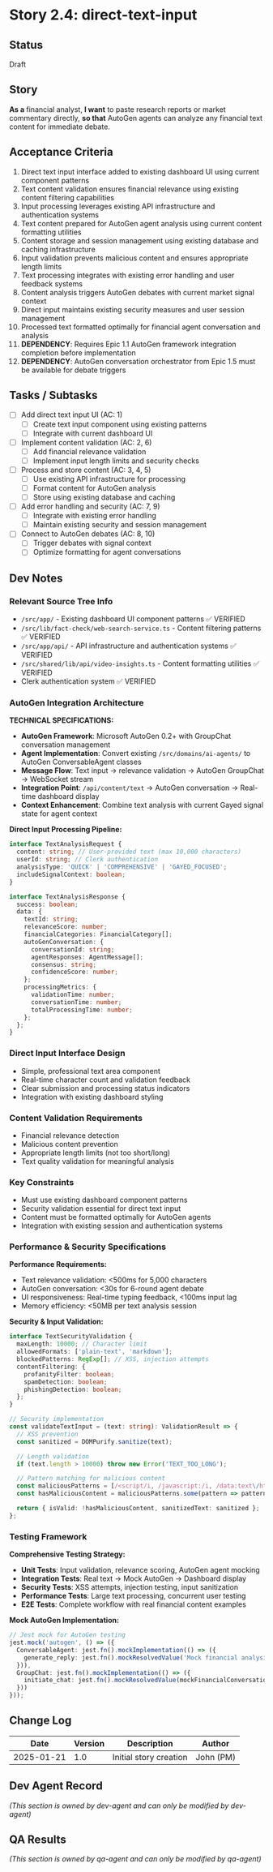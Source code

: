 # Story 2.4: direct-text-input

## Status
Draft

## Story
**As a** financial analyst,
**I want** to paste research reports or market commentary directly,
**so that** AutoGen agents can analyze any financial text content for immediate debate.

## Acceptance Criteria
1. Direct text input interface added to existing dashboard UI using current component patterns
2. Text content validation ensures financial relevance using existing content filtering capabilities
3. Input processing leverages existing API infrastructure and authentication systems
4. Text content prepared for AutoGen agent analysis using current content formatting utilities
5. Content storage and session management using existing database and caching infrastructure
6. Input validation prevents malicious content and ensures appropriate length limits
7. Text processing integrates with existing error handling and user feedback systems
8. Content analysis triggers AutoGen debates with current market signal context
9. Direct input maintains existing security measures and user session management
10. Processed text formatted optimally for financial agent conversation and analysis
11. **DEPENDENCY**: Requires Epic 1.1 AutoGen framework integration completion before implementation
12. **DEPENDENCY**: AutoGen conversation orchestrator from Epic 1.5 must be available for debate triggers

## Tasks / Subtasks
- [ ] Add direct text input UI (AC: 1)
  - [ ] Create text input component using existing patterns
  - [ ] Integrate with current dashboard UI
- [ ] Implement content validation (AC: 2, 6)
  - [ ] Add financial relevance validation
  - [ ] Implement input length limits and security checks
- [ ] Process and store content (AC: 3, 4, 5)
  - [ ] Use existing API infrastructure for processing
  - [ ] Format content for AutoGen analysis
  - [ ] Store using existing database and caching
- [ ] Add error handling and security (AC: 7, 9)
  - [ ] Integrate with existing error handling
  - [ ] Maintain existing security and session management
- [ ] Connect to AutoGen debates (AC: 8, 10)
  - [ ] Trigger debates with signal context
  - [ ] Optimize formatting for agent conversations

## Dev Notes

### Relevant Source Tree Info
- `/src/app/` - Existing dashboard UI component patterns ✅ VERIFIED
- `/src/lib/fact-check/web-search-service.ts` - Content filtering patterns ✅ VERIFIED
- `/src/app/api/` - API infrastructure and authentication systems ✅ VERIFIED
- `/src/shared/lib/api/video-insights.ts` - Content formatting utilities ✅ VERIFIED
- Clerk authentication system ✅ VERIFIED

### AutoGen Integration Architecture
**TECHNICAL SPECIFICATIONS:**
- **AutoGen Framework**: Microsoft AutoGen 0.2+ with GroupChat conversation management
- **Agent Implementation**: Convert existing `/src/domains/ai-agents/` to AutoGen ConversableAgent classes
- **Message Flow**: Text input → relevance validation → AutoGen GroupChat → WebSocket stream
- **Integration Point**: `/api/content/text` → AutoGen conversation → Real-time dashboard display
- **Context Enhancement**: Combine text analysis with current Gayed signal state for agent context

**Direct Input Processing Pipeline:**
```typescript
interface TextAnalysisRequest {
  content: string; // User-provided text (max 10,000 characters)
  userId: string; // Clerk authentication
  analysisType: 'QUICK' | 'COMPREHENSIVE' | 'GAYED_FOCUSED';
  includeSignalContext: boolean;
}

interface TextAnalysisResponse {
  success: boolean;
  data: {
    textId: string;
    relevanceScore: number;
    financialCategories: FinancialCategory[];
    autoGenConversation: {
      conversationId: string;
      agentResponses: AgentMessage[];
      consensus: string;
      confidenceScore: number;
    };
    processingMetrics: {
      validationTime: number;
      conversationTime: number;
      totalProcessingTime: number;
    };
  };
}
```

### Direct Input Interface Design
- Simple, professional text area component
- Real-time character count and validation feedback
- Clear submission and processing status indicators
- Integration with existing dashboard styling

### Content Validation Requirements
- Financial relevance detection
- Malicious content prevention
- Appropriate length limits (not too short/long)
- Text quality validation for meaningful analysis

### Key Constraints
- Must use existing dashboard component patterns
- Security validation essential for direct text input
- Content must be formatted optimally for AutoGen agents
- Integration with existing session and authentication systems

### Performance & Security Specifications
**Performance Requirements:**
- Text relevance validation: <500ms for 5,000 characters
- AutoGen conversation: <30s for 6-round agent debate
- UI responsiveness: Real-time typing feedback, <100ms input lag
- Memory efficiency: <50MB per text analysis session

**Security & Input Validation:**
```typescript
interface TextSecurityValidation {
  maxLength: 10000; // Character limit
  allowedFormats: ['plain-text', 'markdown'];
  blockedPatterns: RegExp[]; // XSS, injection attempts
  contentFiltering: {
    profanityFilter: boolean;
    spamDetection: boolean;
    phishingDetection: boolean;
  };
}

// Security implementation
const validateTextInput = (text: string): ValidationResult => {
  // XSS prevention
  const sanitized = DOMPurify.sanitize(text);

  // Length validation
  if (text.length > 10000) throw new Error('TEXT_TOO_LONG');

  // Pattern matching for malicious content
  const maliciousPatterns = [/<script/i, /javascript:/i, /data:text\/html/i];
  const hasMaliciousContent = maliciousPatterns.some(pattern => pattern.test(text));

  return { isValid: !hasMaliciousContent, sanitizedText: sanitized };
};
```

### Testing Framework
**Comprehensive Testing Strategy:**
- **Unit Tests**: Input validation, relevance scoring, AutoGen agent mocking
- **Integration Tests**: Real text → Mock AutoGen → Dashboard display
- **Security Tests**: XSS attempts, injection testing, input sanitization
- **Performance Tests**: Large text processing, concurrent user testing
- **E2E Tests**: Complete workflow with real financial content examples

**Mock AutoGen Implementation:**
```typescript
// Jest mock for AutoGen testing
jest.mock('autogen', () => ({
  ConversableAgent: jest.fn().mockImplementation(() => ({
    generate_reply: jest.fn().mockResolvedValue('Mock financial analysis response')
  })),
  GroupChat: jest.fn().mockImplementation(() => ({
    initiate_chat: jest.fn().mockResolvedValue(mockFinancialConversation)
  }))
}));
```

## Change Log
| Date | Version | Description | Author |
|------|---------|-------------|---------|
| 2025-01-21 | 1.0 | Initial story creation | John (PM) |

## Dev Agent Record
_(This section is owned by dev-agent and can only be modified by dev-agent)_

## QA Results
_(This section is owned by qa-agent and can only be modified by qa-agent)_